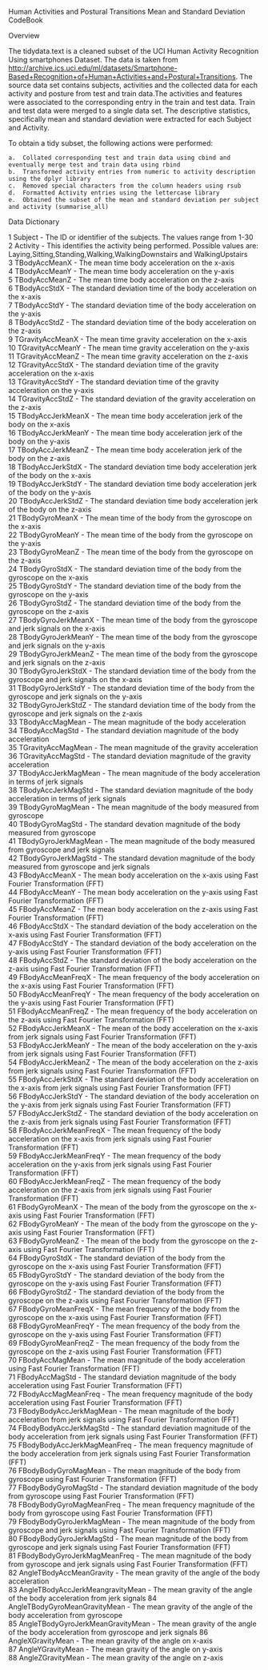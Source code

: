  Human Activities and Postural Transitions Mean and Standard Deviation CodeBook
 
 Overview
 
The tidydata.text is a cleaned subset of the UCI Human Activity Recognition Using smartphones Dataset. The data is taken from  http://archive.ics.uci.edu/ml/datasets/Smartphone-Based+Recognition+of+Human+Activities+and+Postural+Transitions. The source data set contains subjects, activities and the collected data for each activity and posture from test and train data.The activities and features were associated to the corresponding entry in the train and test data. Train and test data were merged to a single data set. The descriptive statistics, specifically mean and standard deviation were extracted for each Subject and Activity. 
 
To obtain a tidy subset, the following actions were performed:

    a.  Collated corresponding test and train data using cbind and eventually merge test and train data using rbind
    b.  Transformed activity entries from numeric to activity description using the dplyr library
    c.  Removed special characters from the column headers using rsub 
    d.  Formatted Activity entries using the lettercase library
    e.  Obtained the subset of the mean and standard deviation per subject and activity (summarise_all)
    
 Data Dictionary
 
 1 Subject - The ID or identifier of the subjects. The values range from 1-30                                                      
 2 Activity - This identifies the activity being performed. 
              Possible values are: Laying,Sitting,Standing,Walking,WalkingDownstairs and WalkingUpstairs                                
 3 TBodyAccMeanX - The mean time body acceleration on the x-axis                   
 4 TBodyAccMeanY - The mean time body acceleration on the y-axis                     
 5 TBodyAccMeanZ - The mean time body acceleration on the z-axis                    
 6 TBodyAccStdX - The standard deviation time of the body acceleration on the x-axis                
 7 TBodyAccStdY - The standard deviation time of the body acceleration on the y-axis                      
 8 TBodyAccStdZ - The standard deviation time of the body acceleration on the z-axis                      
 9 TGravityAccMeanX  - The mean time gravity acceleration on the x-axis                
10 TGravityAccMeanY  - The mean time gravity acceleration on the y-axis                
11 TGravityAccMeanZ  - The mean time gravity acceleration on the z-axis                
12 TGravityAccStdX   - The standard deviation time of the gravity acceleration on the x-axis                
13 TGravityAccStdY   - The standard deviation time of the gravity acceleration on the y-axis               
14 TGravityAccStdZ   - The standard deviation of the gravity acceleration on the z-axis               
15 TBodyAccJerkMeanX - The mean time body acceleration jerk of the body on the x-axis               
16 TBodyAccJerkMeanY - The mean time body acceleration jerk of the body on the y-axis                
17 TBodyAccJerkMeanZ - The mean time body acceleration jerk of the body on the z-axis               
18 TBodyAccJerkStdX  - The standard deviation time body acceleration jerk of the body on the x-axis                
19 TBodyAccJerkStdY  - The standard deviation time body acceleration jerk of the body on the y-axis                  
20 TBodyAccJerkStdZ  - The standard deviation time body acceleration jerk of the body on the z-axis                  
21 TBodyGyroMeanX    - The mean time of the body from the gyroscope on the x-axis                  
22 TBodyGyroMeanY    - The mean time of the body from the gyroscope on the y-axis                
23 TBodyGyroMeanZ    - The mean time of the body from the gyroscope on the z-axis                
24 TBodyGyroStdX     - The standard deviation time of the body from the gyroscope on the x-axis                
25 TBodyGyroStdY     - The standard deviation time of the body from the gyroscope on the y-axis                  
26 TBodyGyroStdZ     - The standard deviation time of the body from the gyroscope on the z-axis                 
27 TBodyGyroJerkMeanX - The mean time of the body from the gyroscope and jerk signals on the x-axis                 
28 TBodyGyroJerkMeanY - The mean time of the body from the gyroscope and jerk signals on the y-axis                
29 TBodyGyroJerkMeanZ - The mean time of the body from the gyroscope and jerk signals on the z-axis                     
30 TBodyGyroJerkStdX  - The standard deviation time of the body from the gyroscope and jerk signals on the x-axis                     
31 TBodyGyroJerkStdY  - The standard deviation time of the body from the gyroscope and jerk signals on the y-axis              
32 TBodyGyroJerkStdZ  - The standard deviation time of the body from the gyroscope and jerk signals on the z-axis              
33 TBodyAccMagMean    - The mean magnitude of the body acceleration                 
34 TBodyAccMagStd     - The standard deviation magnitude of the body acceleration                  
35 TGravityAccMagMean - The mean magnitude of the gravity acceleration                  
36 TGravityAccMagStd  - The standard deviation magnitude of the gravity acceleration                
37 TBodyAccJerkMagMean  - The mean magnitude of the body acceleration in terms of jerk signals              
38 TBodyAccJerkMagStd   - The standard deviation magnitude of the body acceleration in terms of jerk signals              
39 TBodyGyroMagMean     - The mean magnitude of the body measured from gyroscope             
40 TBodyGyroMagStd      - The standard devation magnitude of the body measured from gyroscope              
41 TBodyGyroJerkMagMean  - The mean magnitude of the body measured from gyroscope and jerk signals           
42 TBodyGyroJerkMagStd   - The standard devation magnitude of the body measured from gyroscope and jerk signals             
43 FBodyAccMeanX - The mean body acceleration on the x-axis using Fast Fourier Transformation (FFT)                      
44 FBodyAccMeanY - The mean body acceleration on the y-axis using Fast Fourier Transformation (FFT)                    
45 FBodyAccMeanZ - The mean body acceleration on the z-axis using Fast Fourier Transformation (FFT)                    
46 FBodyAccStdX - The standard deviation of the body acceleration on the x-axis using Fast Fourier Transformation (FFT)                
47 FBodyAccStdY  - The standard deviation of the body acceleration on the y-axis using Fast Fourier Transformation (FFT)                
48 FBodyAccStdZ - The standard deviation of the body acceleration on the z-axis using Fast Fourier Transformation (FFT)                 
49 FBodyAccMeanFreqX - The mean frequency of the body acceleration on the x-axis using Fast Fourier Transformation (FFT)                  
50 FBodyAccMeanFreqY - The mean frequency of the body acceleration on the y-axis using Fast Fourier Transformation (FFT)                 
51 FBodyAccMeanFreqZ - The mean frequency of the body acceleration on the z-axis using Fast Fourier Transformation (FFT)                 
52 FBodyAccJerkMeanX - The mean of the body acceleration on the x-axis from jerk signals using Fast Fourier Transformation (FFT)          
53 FBodyAccJerkMeanY - The mean of the body acceleration on the y-axis from jerk signals using Fast Fourier Transformation (FFT)          
54 FBodyAccJerkMeanZ - The mean of the body acceleration on the z-axis from jerk signals using Fast Fourier Transformation (FFT)         
55 FBodyAccJerkStdX - The standard deviation of the body acceleration on the x-axis from jerk signals using Fast Fourier Transformation (FFT)         
56 FBodyAccJerkStdY - The standard deviation of the body acceleration on the y-axis from jerk signals using Fast Fourier Transformation (FFT)                          
57 FBodyAccJerkStdZ - The standard deviation of the body acceleration on the z-axis from jerk signals using Fast Fourier Transformation (FFT)                         
58 FBodyAccJerkMeanFreqX - The mean frequency of the body acceleration on the x-axis from jerk signals using Fast Fourier Transformation (FFT)                      
59 FBodyAccJerkMeanFreqY - The mean frequency of the body acceleration on the y-axis from jerk signals using Fast Fourier Transformation (FFT)                                
60 FBodyAccJerkMeanFreqZ - The mean frequency of the body acceleration on the z-axis from jerk signals using Fast Fourier Transformation (FFT)                               
61 FBodyGyroMeanX - The mean of the body from the gyroscope on the x-axis using Fast Fourier Transformation (FFT)                    
62 FBodyGyroMeanY - The mean of the body from the gyroscope on the y-axis using Fast Fourier Transformation (FFT)                      
63 FBodyGyroMeanZ - The mean of the body from the gyroscope on the z-axis using Fast Fourier Transformation (FFT)                   
64 FBodyGyroStdX - The standard deviation of the body from the gyroscope on the x-axis using Fast Fourier Transformation (FFT)                   
65 FBodyGyroStdY - The standard deviation of the body from the gyroscope on the y-axis using Fast Fourier Transformation (FFT)                     
66 FBodyGyroStdZ  - The standard deviation of the body from the gyroscope on the z-axis using Fast Fourier Transformation (FFT)                   
67 FBodyGyroMeanFreqX - The mean frequency of the body from the gyroscope on the x-axis using Fast Fourier Transformation (FFT)                 
68 FBodyGyroMeanFreqY  - The mean frequency of the body from the gyroscope on the y-axis using Fast Fourier Transformation (FFT)               
69 FBodyGyroMeanFreqZ - The mean frequency of the body from the gyroscope on the z-axis using Fast Fourier Transformation (FFT)                
70 FBodyAccMagMean  - The mean magnitude of the body acceleration using Fast Fourier Transformation (FFT)                   
71 FBodyAccMagStd   - The standard deviation magnitude of the body acceleration using Fast Fourier Transformation (FFT)                 
72 FBodyAccMagMeanFreq - The mean frequency magnitude of the body acceleration using Fast Fourier Transformation (FFT)               
73 FBodyBodyAccJerkMagMean - The mean magnitude of the body acceleration from jerk signals using Fast Fourier Transformation (FFT)          
74 FBodyBodyAccJerkMagStd - The standard deviation magnitude of the body acceleration from jerk signals using Fast Fourier Transformation (FFT)          
75 FBodyBodyAccJerkMagMeanFreq  - The mean frequency magnitude of the body acceleration from jerk signals using Fast Fourier Transformation (FFT)              
76 FBodyBodyGyroMagMean - The mean magnitude of the body from gyroscope using Fast Fourier Transformation (FFT)                     
77 FBodyBodyGyroMagStd - The standard deviation magnitude of the body from gyroscope using Fast Fourier Transformation (FFT)                
78 FBodyBodyGyroMagMeanFreq - The mean frequency magnitude of the body from gyroscope using Fast Fourier Transformation (FFT)           
79 FBodyBodyGyroJerkMagMean - The mean magnitude of the body from gyroscope and jerk signals using Fast Fourier Transformation (FFT)       
80 FBodyBodyGyroJerkMagStd  - The mean magnitude of the body from gyroscope and jerk signals using Fast Fourier Transformation (FFT)         
81 FBodyBodyGyroJerkMagMeanFreq  - The mean magnitude of the body from gyroscope and jerk signals using Fast Fourier Transformation (FFT)   
82 AngleTBodyAccMeanGravity - The mean gravity of the angle of the body acceleration      
83 AngleTBodyAccJerkMeangravityMean - The mean gravity of the angle of the body acceleration from jerk signals
84 AngleTBodyGyroMeanGravityMean  - The mean gravity of the angle of the body acceleration from gyroscope  
85 AngleTBodyGyroJerkMeanGravityMean - The mean gravity of the angle of the body acceleration from gyroscope and jerk signals
86 AngleXGravityMean - The mean gravity of the angle on x-axis               
87 AngleYGravityMean - The mean gravity of the angle on y-axis                
88 AngleZGravityMean - The mean gravity of the angle on z-axis 
